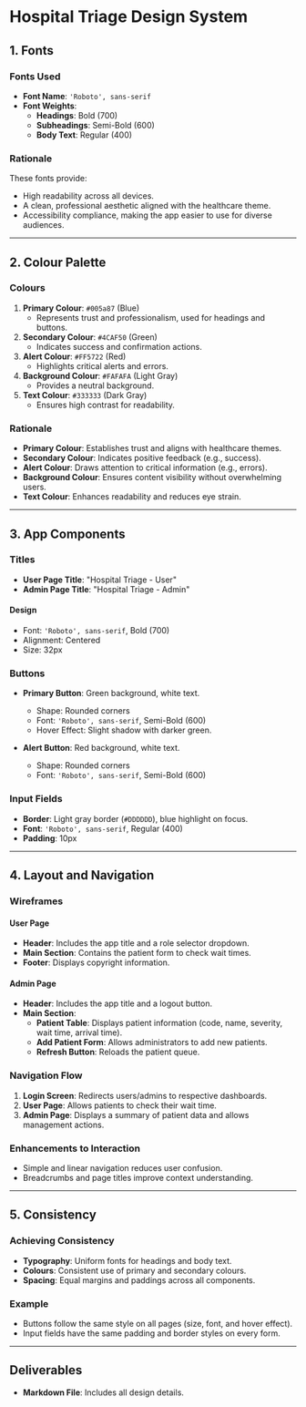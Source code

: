 # Hospital Triage Design System

## 1. Fonts

### Fonts Used
- **Font Name**: `'Roboto', sans-serif`
- **Font Weights**: 
  - **Headings**: Bold (700)
  - **Subheadings**: Semi-Bold (600)
  - **Body Text**: Regular (400)

### Rationale
These fonts provide:
- High readability across all devices.
- A clean, professional aesthetic aligned with the healthcare theme.
- Accessibility compliance, making the app easier to use for diverse audiences.

---

## 2. Colour Palette

### Colours
1. **Primary Colour**: `#005a87` (Blue)  
   - Represents trust and professionalism, used for headings and buttons.
2. **Secondary Colour**: `#4CAF50` (Green)  
   - Indicates success and confirmation actions.
3. **Alert Colour**: `#FF5722` (Red)  
   - Highlights critical alerts and errors.
4. **Background Colour**: `#FAFAFA` (Light Gray)  
   - Provides a neutral background.
5. **Text Colour**: `#333333` (Dark Gray)  
   - Ensures high contrast for readability.

### Rationale
- **Primary Colour**: Establishes trust and aligns with healthcare themes.
- **Secondary Colour**: Indicates positive feedback (e.g., success).
- **Alert Colour**: Draws attention to critical information (e.g., errors).
- **Background Colour**: Ensures content visibility without overwhelming users.
- **Text Colour**: Enhances readability and reduces eye strain.

---

## 3. App Components

### Titles
- **User Page Title**: "Hospital Triage - User"  
- **Admin Page Title**: "Hospital Triage - Admin"  

#### Design
- Font: `'Roboto', sans-serif`, Bold (700)  
- Alignment: Centered  
- Size: 32px  

### Buttons
- **Primary Button**: Green background, white text.  
  - Shape: Rounded corners  
  - Font: `'Roboto', sans-serif`, Semi-Bold (600)  
  - Hover Effect: Slight shadow with darker green.

- **Alert Button**: Red background, white text.  
  - Shape: Rounded corners  
  - Font: `'Roboto', sans-serif`, Semi-Bold (600)  

### Input Fields
- **Border**: Light gray border (`#DDDDDD`), blue highlight on focus.  
- **Font**: `'Roboto', sans-serif`, Regular (400)  
- **Padding**: 10px  

---

## 4. Layout and Navigation

### Wireframes
#### User Page
- **Header**: Includes the app title and a role selector dropdown.
- **Main Section**: Contains the patient form to check wait times.
- **Footer**: Displays copyright information.

#### Admin Page
- **Header**: Includes the app title and a logout button.
- **Main Section**:
  - **Patient Table**: Displays patient information (code, name, severity, wait time, arrival time).
  - **Add Patient Form**: Allows administrators to add new patients.
  - **Refresh Button**: Reloads the patient queue.

### Navigation Flow
1. **Login Screen**: Redirects users/admins to respective dashboards.
2. **User Page**: Allows patients to check their wait time.
3. **Admin Page**: Displays a summary of patient data and allows management actions.

### Enhancements to Interaction
- Simple and linear navigation reduces user confusion.
- Breadcrumbs and page titles improve context understanding.

---

## 5. Consistency

### Achieving Consistency
- **Typography**: Uniform fonts for headings and body text.  
- **Colours**: Consistent use of primary and secondary colours.  
- **Spacing**: Equal margins and paddings across all components.  

### Example
- Buttons follow the same style on all pages (size, font, and hover effect).  
- Input fields have the same padding and border styles on every form.

---

## Deliverables

- **Markdown File**: Includes all design details.

